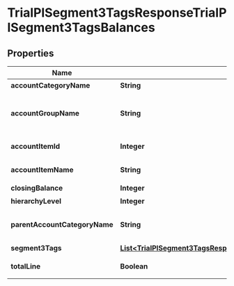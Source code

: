 

# TrialPlSegment3TagsResponseTrialPlSegment3TagsBalances


## Properties

| Name | Type | Description | Notes |
|------------ | ------------- | ------------- | -------------|
|**accountCategoryName** | **String** | 勘定科目カテゴリー名 |  [optional] |
|**accountGroupName** | **String** | 決算書表示名(account_item_display_type:group指定時に決算書表示名の時のみ含まれる) |  [optional] |
|**accountItemId** | **Integer** | 勘定科目ID(勘定科目の時のみ含まれる) |  [optional] |
|**accountItemName** | **String** | 勘定科目名(勘定科目の時のみ含まれる) |  [optional] |
|**closingBalance** | **Integer** | 期末残高 |  [optional] |
|**hierarchyLevel** | **Integer** | 階層レベル |  [optional] |
|**parentAccountCategoryName** | **String** | 上位勘定科目カテゴリー名(勘定科目カテゴリーの時のみ、上層が存在する場合含まれる) |  [optional] |
|**segment3Tags** | [**List&lt;TrialPlSegment3TagsResponseTrialPlSegment3TagsSegment3Tags&gt;**](TrialPlSegment3TagsResponseTrialPlSegment3TagsSegment3Tags.md) | セグメント3タグ |  [optional] |
|**totalLine** | **Boolean** | 合計行(勘定科目カテゴリーの時のみ含まれる) |  [optional] |



